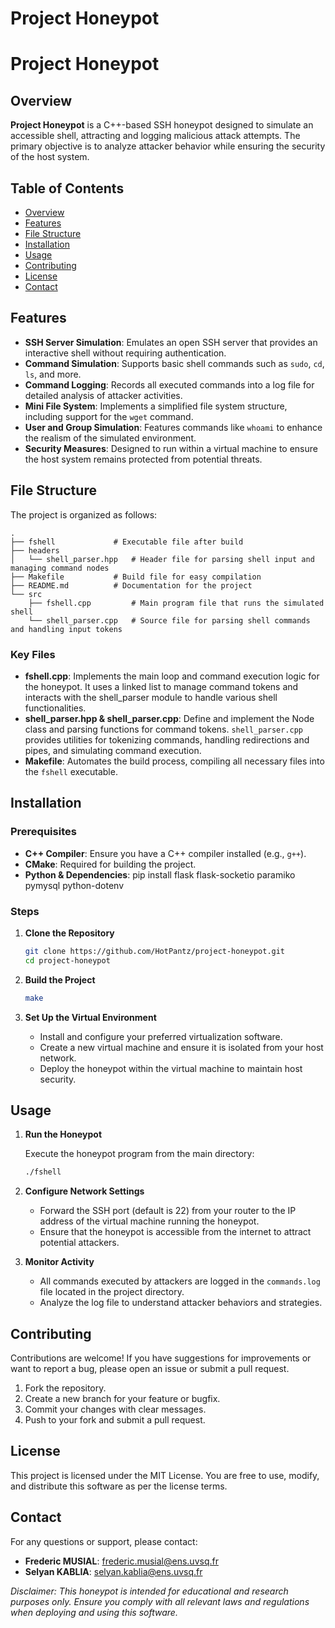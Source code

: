 # Project Honeypot

# Project Honeypot

## Overview

**Project Honeypot** is a C++-based SSH honeypot designed to simulate an accessible shell, attracting and logging malicious attack attempts. The primary objective is to analyze attacker behavior while ensuring the security of the host system.

## Table of Contents

- [Overview](#overview)
- [Features](#features)
- [File Structure](#file-structure)
- [Installation](#installation)
- [Usage](#usage)
- [Contributing](#contributing)
- [License](#license)
- [Contact](#contact)

## Features

- **SSH Server Simulation**: Emulates an open SSH server that provides an interactive shell without requiring authentication.
- **Command Simulation**: Supports basic shell commands such as `sudo`, `cd`, `ls`, and more.
- **Command Logging**: Records all executed commands into a log file for detailed analysis of attacker activities.
- **Mini File System**: Implements a simplified file system structure, including support for the `wget` command.
- **User and Group Simulation**: Features commands like `whoami` to enhance the realism of the simulated environment.
- **Security Measures**: Designed to run within a virtual machine to ensure the host system remains protected from potential threats.

## File Structure

The project is organized as follows:

```
.
├── fshell             # Executable file after build
├── headers
│   └── shell_parser.hpp   # Header file for parsing shell input and managing command nodes
├── Makefile           # Build file for easy compilation
├── README.md          # Documentation for the project
└── src
    ├── fshell.cpp         # Main program file that runs the simulated shell
    └── shell_parser.cpp   # Source file for parsing shell commands and handling input tokens
```

### Key Files

- **fshell.cpp**: Implements the main loop and command execution logic for the honeypot. It uses a linked list to manage command tokens and interacts with the shell_parser module to handle various shell functionalities.
- **shell_parser.hpp & shell_parser.cpp**: Define and implement the Node class and parsing functions for command tokens. `shell_parser.cpp` provides utilities for tokenizing commands, handling redirections and pipes, and simulating command execution.
- **Makefile**: Automates the build process, compiling all necessary files into the `fshell` executable.

## Installation

### Prerequisites

- **C++ Compiler**: Ensure you have a C++ compiler installed (e.g., `g++`).
- **CMake**: Required for building the project.
- **Python & Dependencies**: pip install flask flask-socketio paramiko pymysql python-dotenv

### Steps

1. **Clone the Repository**

    ```bash
    git clone https://github.com/HotPantz/project-honeypot.git
    cd project-honeypot
    ```

2. **Build the Project**

    ```bash
    make
    ```

3. **Set Up the Virtual Environment**
    - Install and configure your preferred virtualization software.
    - Create a new virtual machine and ensure it is isolated from your host network.
    - Deploy the honeypot within the virtual machine to maintain host security.

## Usage

1. **Run the Honeypot**

    Execute the honeypot program from the main directory:

    ```bash
    ./fshell
    ```

2. **Configure Network Settings**
    - Forward the SSH port (default is 22) from your router to the IP address of the virtual machine running the honeypot.
    - Ensure that the honeypot is accessible from the internet to attract potential attackers.

3. **Monitor Activity**
    - All commands executed by attackers are logged in the `commands.log` file located in the project directory.
    - Analyze the log file to understand attacker behaviors and strategies.

## Contributing

Contributions are welcome! If you have suggestions for improvements or want to report a bug, please open an issue or submit a pull request.

1. Fork the repository.
2. Create a new branch for your feature or bugfix.
3. Commit your changes with clear messages.
4. Push to your fork and submit a pull request.

## License

This project is licensed under the MIT License. You are free to use, modify, and distribute this software as per the license terms.

## Contact

For any questions or support, please contact:

- **Frederic MUSIAL**: [frederic.musial@ens.uvsq.fr](mailto:frederic.musial@ens.uvsq.fr)
- **Selyan KABLIA**: [selyan.kablia@ens.uvsq.fr](mailto:selyan.kablia@ens.uvsq.fr)

_Disclaimer: This honeypot is intended for educational and research purposes only. Ensure you comply with all relevant laws and regulations when deploying and using this software._

